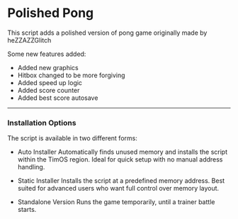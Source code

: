# Polished Pong

This script adds a polished version of pong game originally made by heZZAZZGlitch

Some new features added:
- Added new graphics
- Hitbox changed to be more forgiving
- Added speed up logic
- Added score counter
- Added best score autosave

----
### Installation Options

The script is available in two different forms:

- Auto Installer
Automatically finds unused memory and installs the script within the TimOS region. Ideal for quick setup with no manual address handling.

- Static Installer
Installs the script at a predefined memory address. Best suited for advanced users who want full control over memory layout.

- Standalone Version
Runs the game temporarily, until a trainer battle starts.


